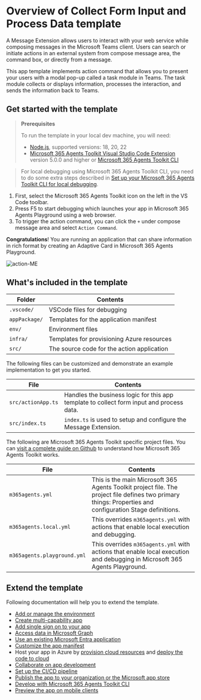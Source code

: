 # Overview of Collect Form Input and Process Data template

A Message Extension allows users to interact with your web service while composing messages in the Microsoft Teams client. Users can search or initiate actions in an external system from compose message area, the command box, or directly from a message.

This app template implements action command that allows you to present your users with a modal pop-up called a task module in Teams. The task module collects or displays information, processes the interaction, and sends the information back to Teams.

## Get started with the template

> **Prerequisites**
>
> To run the template in your local dev machine, you will need:
>
> - [Node.js](https://nodejs.org/), supported versions: 18, 20, 22
> - [Microsoft 365 Agents Toolkit Visual Studio Code Extension](https://aka.ms/teams-toolkit) version 5.0.0 and higher or [Microsoft 365 Agents Toolkit CLI](https://aka.ms/teamsfx-toolkit-cli)

> For local debugging using Microsoft 365 Agents Toolkit CLI, you need to do some extra steps described in [Set up your Microsoft 365 Agents Toolkit CLI for local debugging](https://aka.ms/teamsfx-cli-debugging).

1. First, select the Microsoft 365 Agents Toolkit icon on the left in the VS Code toolbar.
2. Press F5 to start debugging which launches your app in Microsoft 365 Agents Playground using a web browser.
3. To trigger the action command, you can click the `+` under compose message area and select `Action Command`.

**Congratulations**! You are running an application that can share information in rich format by creating an Adaptive Card in Microsoft 365 Agents Playground.

![action-ME](https://github.com/user-attachments/assets/43e6b7bb-daa7-476d-a76d-ea43dfcb24ee)

## What's included in the template

| Folder        | Contents                                   |
| ------------- | ------------------------------------------ |
| `.vscode/`    | VSCode files for debugging                 |
| `appPackage/` | Templates for the application manifest     |
| `env/`        | Environment files                          |
| `infra/`      | Templates for provisioning Azure resources |
| `src/`        | The source code for the action application |

The following files can be customized and demonstrate an example implementation to get you started.

| File               | Contents                                                                                 |
| ------------------ | ---------------------------------------------------------------------------------------- |
| `src/actionApp.ts` | Handles the business logic for this app template to collect form input and process data. |
| `src/index.ts`     | `index.ts` is used to setup and configure the Message Extension.                         |

The following are Microsoft 365 Agents Toolkit specific project files. You can [visit a complete guide on Github](https://github.com/OfficeDev/TeamsFx/wiki/Teams-Toolkit-Visual-Studio-Code-v5-Guide#overview) to understand how Microsoft 365 Agents Toolkit works.

| File                        | Contents                                                                                                                                                 |
| --------------------------- | -------------------------------------------------------------------------------------------------------------------------------------------------------- |
| `m365agents.yml`            | This is the main Microsoft 365 Agents Toolkit project file. The project file defines two primary things: Properties and configuration Stage definitions. |
| `m365agents.local.yml`      | This overrides `m365agents.yml` with actions that enable local execution and debugging.                                                                  |
| `m365agents.playground.yml` | This overrides `m365agents.yml` with actions that enable local execution and debugging in Microsoft 365 Agents Playground.                               |

## Extend the template

Following documentation will help you to extend the template.

- [Add or manage the environment](https://learn.microsoft.com/microsoftteams/platform/toolkit/teamsfx-multi-env)
- [Create multi-capability app](https://learn.microsoft.com/microsoftteams/platform/toolkit/add-capability)
- [Add single sign on to your app](https://learn.microsoft.com/microsoftteams/platform/toolkit/add-single-sign-on)
- [Access data in Microsoft Graph](https://learn.microsoft.com/microsoftteams/platform/toolkit/teamsfx-sdk#microsoft-graph-scenarios)
- [Use an existing Microsoft Entra application](https://learn.microsoft.com/microsoftteams/platform/toolkit/use-existing-aad-app)
- [Customize the app manifest](https://learn.microsoft.com/microsoftteams/platform/toolkit/teamsfx-preview-and-customize-app-manifest)
- Host your app in Azure by [provision cloud resources](https://learn.microsoft.com/microsoftteams/platform/toolkit/provision) and [deploy the code to cloud](https://learn.microsoft.com/microsoftteams/platform/toolkit/deploy)
- [Collaborate on app development](https://learn.microsoft.com/microsoftteams/platform/toolkit/teamsfx-collaboration)
- [Set up the CI/CD pipeline](https://learn.microsoft.com/microsoftteams/platform/toolkit/use-cicd-template)
- [Publish the app to your organization or the Microsoft app store](https://learn.microsoft.com/microsoftteams/platform/toolkit/publish)
- [Develop with Microsoft 365 Agents Toolkit CLI](https://aka.ms/teams-toolkit-cli/debug)
- [Preview the app on mobile clients](https://aka.ms/teamsfx-mobile)
